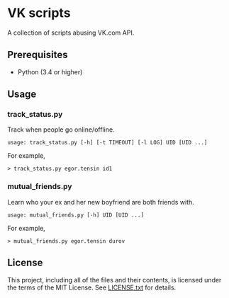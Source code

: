# VK scripts

A collection of scripts abusing VK.com API.

## Prerequisites

* Python (3.4 or higher)

## Usage

### track_status.py

Track when people go online/offline.

    usage: track_status.py [-h] [-t TIMEOUT] [-l LOG] UID [UID ...]

For example,

    > track_status.py egor.tensin id1

### mutual_friends.py

Learn who your ex and her new boyfriend are both friends with.

    usage: mutual_friends.py [-h] UID [UID ...]

For example,

    > mutual_friends.py egor.tensin durov

## License

This project, including all of the files and their contents, is licensed under
the terms of the MIT License.
See [LICENSE.txt] for details.

[LICENSE.txt]: LICENSE.txt
